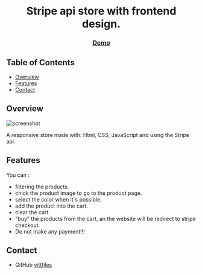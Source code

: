<h1 align="center">Stripe api store with frontend design.</h1>

<div align="center">
  <h3>
    <a href="https://vittfiles.github.io/stripe-api-store">
      Demo
    </a>
  </h3>
</div>

<!-- TABLE OF CONTENTS -->

## Table of Contents

- [Overview](#overview)
- [Features](#features)
- [Contact](#contact)

<!-- OVERVIEW -->

## Overview

![screenshot](https://github.com/vittfiles/recipe-page-vittfiles/blob/main/screenshot.jpeg)

A responsive store made with: Html, CSS, JavaScript and using the Stripe api.

## Features
You can :
- filtering the products.
- chick the product image to go to the product page.
- select the color when it´s possible.
- add the product into the cart.
- clear the cart.
- "buy" the products from the cart, an the website will be redirect to stripe checkout.
- Do not make any payment!!!

## Contact

- GitHub [vittfiles](https://{github.com/vittfiles})